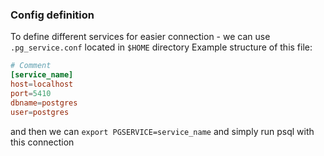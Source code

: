 
### Config definition
To define different services for easier connection - we can use `.pg_service.conf` located in `$HOME` directory
Example structure of this file:
```.pg_service.conf
# Comment
[service_name]
host=localhost
port=5410
dbname=postgres
user=postgres
```

and then we can `export PGSERVICE=service_name` and simply run psql with this connection